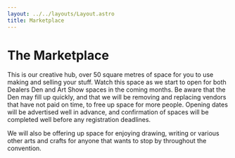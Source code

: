 ```yaml
---
layout: ../../layouts/Layout.astro
title: Marketplace
---
```


# The Marketplace
This is our creative hub, over 50 square metres of space for you to use making and selling your stuff. Watch this space as we start to open for both Dealers Den and Art Show spaces in the coming months. Be aware that the Den may fill up quickly, and that we will be removing and replacing vendors that have not paid on time, to free up space for more people. Opening dates will be advertised well in advance, and confirmation of spaces will be completed well before any registration deadlines.

We will also be offering up space for enjoying drawing, writing or various other arts and crafts for anyone that wants to stop by throughout the convention.

